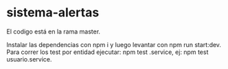 # sistema-alertas

El codigo está en la rama master. 

Instalar las dependencias con npm i y luego levantar con npm run start:dev. Para correr los test por entidad ejecutar: npm test <nombreEntidad>.service, ej: npm test usuario.service. 
